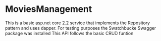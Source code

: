 # MoviesManagement
This is a basic asp.net core 2.2 service that implements the Repository pattern and uses dapper.
For testing purposes the Swatchbucke Swagger package was installed
This API follows the basic CRUD funtion

